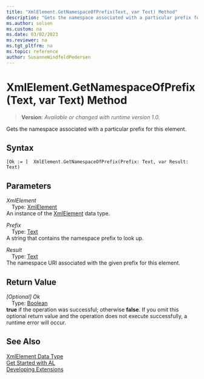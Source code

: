 ```yaml
---
title: "XmlElement.GetNamespaceOfPrefix(Text, var Text) Method"
description: "Gets the namespace associated with a particular prefix for this element."
ms.author: solsen
ms.custom: na
ms.date: 03/02/2023
ms.reviewer: na
ms.tgt_pltfrm: na
ms.topic: reference
author: SusanneWindfeldPedersen
---
```

[//]: # (START>DO_NOT_EDIT)
[//]: # (IMPORTANT:Do not edit any of the content between here and the END>DO_NOT_EDIT.)
[//]: # (Any modifications should be made in the .xml files in the ModernDev repo.)
# XmlElement.GetNamespaceOfPrefix(Text, var Text) Method
> **Version**: _Available or changed with runtime version 1.0._

Gets the namespace associated with a particular prefix for this element.


## Syntax
```AL
[Ok := ]  XmlElement.GetNamespaceOfPrefix(Prefix: Text, var Result: Text)
```
## Parameters
*XmlElement*  
&emsp;Type: [XmlElement](xmlelement-data-type.md)  
An instance of the [XmlElement](xmlelement-data-type.md) data type.  

*Prefix*  
&emsp;Type: [Text](../text/text-data-type.md)  
A string that contains the namespace prefix to look up.  

*Result*  
&emsp;Type: [Text](../text/text-data-type.md)  
The namespace URI associated with the given prefix for this element.  


## Return Value
*[Optional] Ok*  
&emsp;Type: [Boolean](../boolean/boolean-data-type.md)  
**true** if the operation was successful; otherwise **false**.   If you omit this optional return value and the operation does not execute successfully, a runtime error will occur.  


[//]: # (IMPORTANT: END>DO_NOT_EDIT)
## See Also
[XmlElement Data Type](xmlelement-data-type.md)  
[Get Started with AL](../../devenv-get-started.md)  
[Developing Extensions](../../devenv-dev-overview.md)